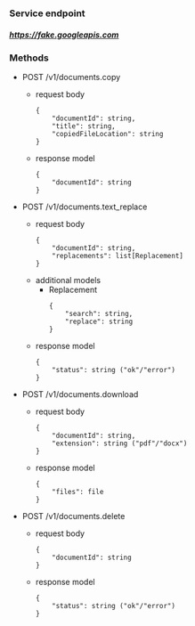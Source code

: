 ### Service endpoint
##### https://fake.googleapis.com

### Methods
- POST /v1/documents.copy
  - request body
    ``` 
    {
        "documentId": string,
        "title": string,
        "copiedFileLocation": string
    }
    ```
  - response model
    ```
    {
        "documentId": string
    } 
    ```
    
- POST /v1/documents.text_replace
  - request body
    ``` 
    {
        "documentId": string,
        "replacements": list[Replacement]
    }
    ```
  - additional models
    - Replacement
      ```
      {
          "search": string,
          "replace": string 
      }
      ```
  - response model
    ```
    {
        "status": string ("ok"/"error")
    } 
    ```
- POST /v1/documents.download
  - request body
    ```
    {
        "documentId": string,
        "extension": string ("pdf"/"docx")
    } 
    ```
  - response model
    ```
    {
        "files": file
    } 
    ```

- POST /v1/documents.delete
  - request body
    ```
    {
        "documentId": string
    } 
    ```
  - response model
    ```
    {
        "status": string ("ok"/"error")
    } 
    ```
    